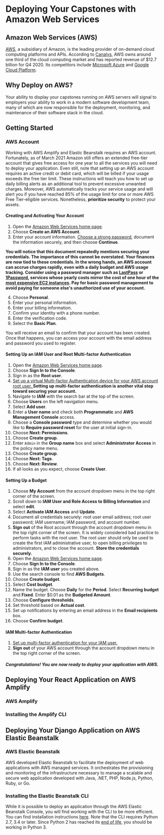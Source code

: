 # Deploying Your Capstones with Amazon Web Services

## Amazon Web Services (AWS)
[AWS](https://aws.amazon.com), a subsidiary of Amazon, is the leading provider of 
on-demand cloud computing platforms and APIs. According to 
[Canalys](https://www.canalys.com/newsroom/global-cloud-market-q4-2020), AWS owns 
around one third of the cloud computing market and has reported revenue of $12.7 billion 
for Q4 2020. Its competitors include [Microsoft Azure](https://azure.microsoft.com/en-us/free/) 
and [Google Cloud Platform](https://cloud.google.com).

## Why Deploy on AWS?
Your ability to display your capstones running on AWS servers will signal to employers your 
ability to work in a modern software development team, many of which are now responsible 
for the deployment, monitoring, and maintenance of their software stack in the cloud.

## Getting Started

### AWS Account
Working with AWS Amplify and Elastic Beanstalk requires an AWS account. Fortunately, as of March 
2021 Amazon still offers an extended free-tier account that gives free access for one 
year to all the services you will need to deploy your application. Even still, note that setting 
up an AWS account requires an active credit or debit card, which will be billed if your usage exceeds 
the free tier limit. These instructions will teach you how to set up daily billing alerts as an additional 
tool to prevent excessive unwanted charges. Moreover, AWS automatically tracks your service usage and will 
alert you if you have reached 85% of the usage limit for one or more AWS Free Tier-eligible services. 
Nonetheless, **prioritize security** to protect your assets.

#### Creating and Activating Your Account
1. Open the [Amazon Web Services home page](https://aws.amazon.com/).
2. Choose **Create an AWS Account**.
3. Enter your account information. [Choose a strong password](https://www.lastpass.com/password-generator), 
   document the information securely, and then choose **Continue**.
   
**You will notice that this document repeatedly mentions securing your credentials. The 
importance of this cannot be overstated. Your finances are now tied to these credentials. In the 
wrong hands, an AWS account can accrue charges rapidly, even with a daily budget and AWS usage 
tracking. Consider using a password manager such as [LastPass](https://www.lastpass.com/) or 
[1Password](https://1password.com/landing/password-manager/), services whose yearly costs 
mirror the cost of one hour of the [most expensive EC2 instances](https://instances.vantage.sh/). 
Pay for basic password management to avoid paying for someone else's unauthorized use of your 
account.**

4. Choose **Personal**.
5. Enter your personal information.
6. Enter your billing information.
7. Confirm your identity with a phone number.
8. Enter the verification code.
9. Select the **Basic Plan**.

You will receive an email to confirm that your account has been created. Once that 
happens, you can access your account with the email address and password you used to 
register. 

#### Setting Up an IAM User and Root Multi-factor Authentication
1. Open the [Amazon Web Services home page](https://aws.amazon.com/).
2. Choose **Sign In to the Console**.
3. Sign in as the **Root user**.
4. [Set up a virtual Multi-factor Authentication device for your AWS account root user.
   ](https://docs.aws.amazon.com/IAM/latest/UserGuide/id_credentials_mfa_enable_virtual.html#enable-virt-mfa-for-root)
   **Setting up multi-factor authentication is another vital step toward securing your account.**
5. Navigate to **IAM** with the search bar at the top of the screen.
6. Choose **Users** on the left navigation menu.
7. Select **Add user**.
8. Enter a **User name** and check both **Programmatic** and **AWS Management 
   Console** access.
9. Choose a **Console password** type and determine whether you would like to 
   **Require password reset** for the user at initial sign-in.
10. Choose **Next: Permissions**.
11. Choose **Create group**.
12. Enter `Admin` in the **Group name** box and select **Administrator Access** in the 
    policy name menu.
13. Choose **Create group**.
14. Choose **Next: Tags**.
15. Choose **Next: Review**.
16. If all looks as you expect, choose **Create User**.

#### Setting Up a Budget
1. Choose **My Account** from the account dropdown menu in the top right corner of the 
   screen.
2. Scroll down to **IAM User and Role Access to Billing Information** and select **edit**.
3. Select **Activate IAM Access** and **Update**.
4. Document all credentials securely: root user email address; root user password; IAM 
   username; IAM password, and account number. 
5. **Sign out** of the Root account through the account dropdown menu in the top right 
   corner of the screen. It is widely considered bad practice to perform tasks with the root 
   user. The root user should only be used to create the first IAM administrative user, to open 
   billing privileges to administrators, and to close the account. **Store the credentials securely.**
6. Open the [Amazon Web Services home page](https://aws.amazon.com/).
7. Choose **Sign In to the Console**.
8. Sign in as the **IAM user** you created above.
9. Use the search console to find **AWS Budgets**.
10. Choose **Create budget**.
11. Select **Cost budget**.
12. Name the budget. Choose **Daily** for the **Period**. Select **Recurring budget** and 
    **Fixed**. Enter $0.01 as the **Budgeted Amount**.
13. Choose **Configure thresholds**.
14. Set threshold based on **Actual cost**.
15. Set up notifications by entering an email address in the **Email recipients** box. 
16. Choose **Confirm budget**.

#### IAM Multi-factor Authentication
1. [Set up multi-factor authentication for your IAM user.](https://docs.aws.amazon.com/IAM/latest/UserGuide/id_credentials_mfa_enable_virtual.html)
2. **Sign out** of your AWS account through the account dropdown menu in the top 
    right corner of the screen.

##### Congratulations! You are now ready to deploy your application with AWS.

## Deploying Your React Application on AWS Amplify

### AWS Amplify

### Installing the Amplify CLI

## Deploying Your Django Application on AWS Elastic Beanstalk

### AWS Elastic Beanstalk
AWS developed Elastic Beanstalk to facilitate the deployment of web applications with 
AWS managed services. It orchestrates the provisioning and monitoring of the 
infrastructure necessary to manage a scalable and secure web application developed 
with Java, .NET, PHP, Node.js, Python, Ruby, or Go.

### Installing the Elastic Beanstalk CLI
While it is possible to deploy an application through the AWS Elastic Beanstalk Console, you will find 
working with the CLI to be more efficient. You can find installation instructions 
[here](https://docs.aws.amazon.com/elasticbeanstalk/latest/dg/eb-cli3-install-advanced.html). Note 
that the CLI requires Python 2.7, 3.4 or later. Since Python 2 has reached its 
[end of life](https://www.python.org/doc/sunset-python-2/), you should be working in Python 3.
